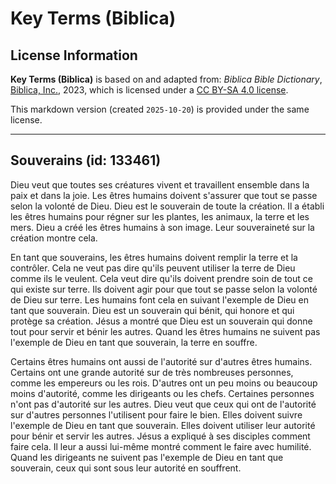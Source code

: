 # Key Terms (Biblica)

## License Information

**Key Terms (Biblica)** is based on and adapted from: _Biblica Bible Dictionary_, [Biblica, Inc.](https://www.biblica.com/), 2023, which is licensed under a [CC BY-SA 4.0 license](https://creativecommons.org/licenses/by-sa/4.0/legalcode.en).

This markdown version (created `2025-10-20`) is provided under the same license.



--------------------------------

## Souverains (id: 133461)

Dieu veut que toutes ses créatures vivent et travaillent ensemble dans la paix et dans la joie. Les êtres humains doivent s'assurer que tout se passe selon la volonté de Dieu. Dieu est le souverain de toute la création. Il a établi les êtres humains pour régner sur les plantes, les animaux, la terre et les mers. Dieu a créé les êtres humains à son image. Leur souveraineté sur la création montre cela. 

En tant que souverains, les êtres humains doivent remplir la terre et la contrôler. Cela ne veut pas dire qu'ils peuvent utiliser la terre de Dieu comme ils le veulent. Cela veut dire qu'ils doivent prendre soin de tout ce qui existe sur terre. Ils doivent agir pour que tout se passe selon la volonté de Dieu sur terre. Les humains font cela en suivant l'exemple de Dieu en tant que souverain. Dieu est un souverain qui bénit, qui honore et qui protège sa création. Jésus a montré que Dieu est un souverain qui donne tout pour servir et bénir les autres. Quand les êtres humains ne suivent pas l'exemple de Dieu en tant que souverain, la terre en souffre.

Certains êtres humains ont aussi de l'autorité sur d'autres êtres humains. Certains ont une grande autorité sur de très nombreuses personnes, comme les empereurs ou les rois. D'autres ont un peu moins ou beaucoup moins d'autorité, comme les dirigeants ou les chefs. Certaines personnes n'ont pas d'autorité sur les autres. Dieu veut que ceux qui ont de l'autorité sur d'autres personnes l'utilisent pour faire le bien. Elles doivent suivre l'exemple de Dieu en tant que souverain. Elles doivent utiliser leur autorité pour bénir et servir les autres. Jésus a expliqué à ses disciples comment faire cela. Il leur a aussi lui\-même montré comment le faire avec humilité. Quand les dirigeants ne suivent pas l'exemple de Dieu en tant que souverain, ceux qui sont sous leur autorité en souffrent.


